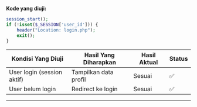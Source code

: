**Kode yang diuji:**

```php
session_start();
if (!isset($_SESSION['user_id'])) {
    header("Location: login.php");
    exit();
}
```

| Kondisi Yang Diuji         | Hasil Yang Diharapkan | Hasil Aktual | Status |
| -------------------------- | --------------------- | ------------ | ------ |
| User login (session aktif) | Tampilkan data profil | Sesuai       | ✅      |
| User belum login           | Redirect ke login     | Sesuai       | ✅      |

---
